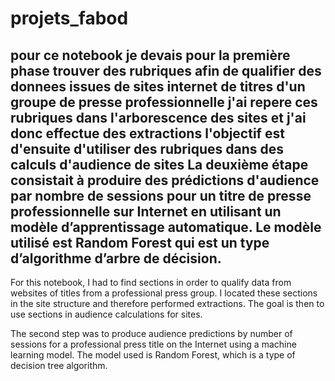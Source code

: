 # projets_fabod
pour ce notebook je devais pour la première phase trouver des rubriques afin de qualifier des donnees issues de sites internet de titres d'un groupe de presse professionnelle
j'ai repere ces rubriques dans l'arborescence des sites et j'ai donc effectue des extractions
l'objectif est d'ensuite d'utiliser des rubriques dans des calculs d'audience de sites
La deuxième étape consistait à produire des prédictions d'audience par nombre de sessions pour un titre de presse professionnelle sur Internet en utilisant un modèle d’apprentissage automatique. Le modèle utilisé est Random Forest
qui est un type d’algorithme d’arbre de décision.
-----
For this notebook, I had to find sections in order to qualify data from websites of titles from a professional press group. 
I located these sections in the site structure and therefore performed extractions. 
The goal is then to use sections in audience calculations for sites.

The second step was to produce audience predictions by number of sessions for a professional press title on the Internet using a machine learning model. The model used is Random Forest, which is a type of decision tree algorithm.

